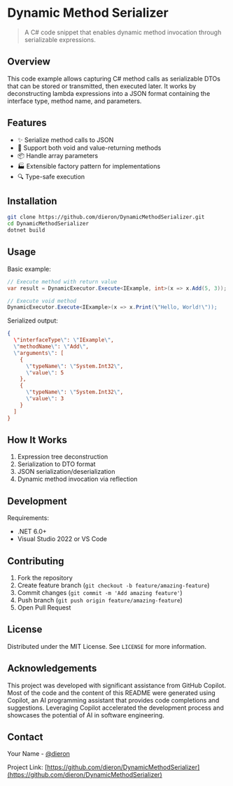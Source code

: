# Dynamic Method Serializer

> A C# code snippet that enables dynamic method invocation through serializable expressions.

## Overview

This code example allows capturing C# method calls as serializable DTOs that can be stored or transmitted, then executed later. It works by deconstructing lambda expressions into a JSON format containing the interface type, method name, and parameters.

## Features

- ✨ Serialize method calls to JSON
- 🔄 Support both void and value-returning methods
- 📦 Handle array parameters
- 🏭 Extensible factory pattern for implementations
- 🔍 Type-safe execution

## Installation

```bash
git clone https://github.com/dieron/DynamicMethodSerializer.git
cd DynamicMethodSerializer
dotnet build
```

## Usage

Basic example:

```csharp
// Execute method with return value
var result = DynamicExecutor.Execute<IExample, int>(x => x.Add(5, 3));

// Execute void method
DynamicExecutor.Execute<IExample>(x => x.Print(\"Hello, World!\"));
```

Serialized output:

```json
{
  \"interfaceType\": \"IExample\",
  \"methodName\": \"Add\",
  \"arguments\": [
    {
      \"typeName\": \"System.Int32\",
      \"value\": 5
    },
    {
      \"typeName\": \"System.Int32\", 
      \"value\": 3
    }
  ]
}
```

## How It Works

1. Expression tree deconstruction
2. Serialization to DTO format
3. JSON serialization/deserialization
4. Dynamic method invocation via reflection

## Development

Requirements:
- .NET 6.0+
- Visual Studio 2022 or VS Code

## Contributing

1. Fork the repository
2. Create feature branch (`git checkout -b feature/amazing-feature`)
3. Commit changes (`git commit -m 'Add amazing feature'`)
4. Push branch (`git push origin feature/amazing-feature`)
5. Open Pull Request

## License

Distributed under the MIT License. See `LICENSE` for more information.

## Acknowledgements

This project was developed with significant assistance from GitHub Copilot. Most of the code and the content of this README were generated using Copilot, an AI programming assistant that provides code completions and suggestions. Leveraging Copilot accelerated the development process and showcases the potential of AI in software engineering.

## Contact

Your Name - [@dieron](https://github.com/dieron)

Project Link: [https://github.com/dieron/DynamicMethodSerializer](https://github.com/dieron/DynamicMethodSerializer)
```